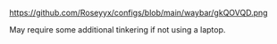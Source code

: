 https://github.com/Roseyyx/configs/blob/main/waybar/gkQOVQD.png

May require some additional tinkering if not using a laptop.
